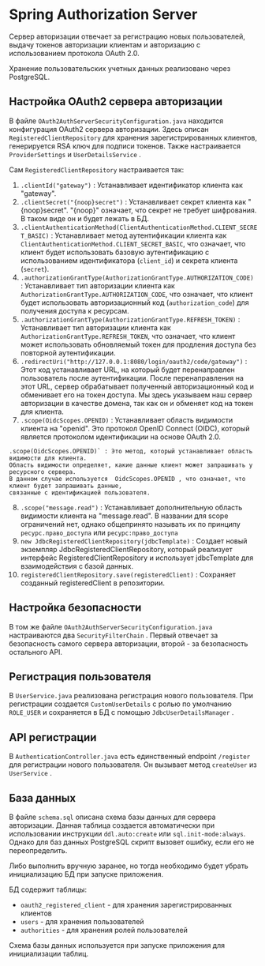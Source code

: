 # Spring Authorization Server

Сервер авторизации отвечает за регистрацию новых пользователей, выдачу токенов авторизации клиентам и авторизацию с использованием протокола OAuth 2.0.

Хранение пользовательских учетных данных реализовано через PostgreSQL. 

## Настройка OAuth2 сервера авторизации
В файле  `OAuth2AuthServerSecurityConfiguration.java`  находится конфигурация OAuth2 сервера авторизации.
Здесь описан  `RegisteredClientRepository`  для хранения зарегистрированных клиентов, генерируется RSA ключ для подписи токенов.
Также настраивается  `ProviderSettings`  и  `UserDetailsService` .

Сам `RegisteredClientRepository` настраивается так: 

1.  `.clientId("gateway")` : Устанавливает идентификатор клиента как "gateway".
2.  `.clientSecret("{noop}secret")` : Устанавливает секрет клиента как "{noop}secret". "{noop}" означает, что секрет не требует шифрования. В таком виде он и будет лежать в БД.
3.  `.clientAuthenticationMethod(ClientAuthenticationMethod.CLIENT_SECRET_BASIC)` : Устанавливает метод аутентификации клиента как `ClientAuthenticationMethod.CLIENT_SECRET_BASIC`, что означает, что клиент будет использовать базовую аутентификацию с использованием идентификатора (`client_id`) и секрета клиента (`secret`).
4.  `.authorizationGrantType(AuthorizationGrantType.AUTHORIZATION_CODE)` : Устанавливает тип авторизации клиента как `AuthorizationGrantType.AUTHORIZATION_CODE`, что означает, что клиент будет использовать авторизационный код (`authorization_code`) для получения доступа к ресурсам.
5.  `.authorizationGrantType(AuthorizationGrantType.REFRESH_TOKEN)` : Устанавливает тип авторизации клиента как `AuthorizationGrantType.REFRESH_TOKEN`, что означает, что клиент может использовать обновляемый токен для продления доступа без повторной аутентификации.
6.  `.redirectUri("http://127.0.0.1:8080/login/oauth2/code/gateway")` : Этот код устанавливает URL, на который будет перенаправлен пользователь после аутентификации. После перенаправления на этот URL, сервер обрабатывает полученный авторизационный код и обменивает его на токен доступа. 
Мы здесь указываем наш сервер авторизации в качестве домена, так как он и обменяет код на токен для клиента.
7.  `.scope(OidcScopes.OPENID)` : Устанавливает область видимости клиента на "openid". Это протокол OpenID Connect (OIDC), который является протоколом идентификации на основе OAuth 2.0. 

```
.scope(OidcScopes.OPENID)` : Это метод, который устанавливает область видимости для клиента. 
Область видимости определяет, какие данные клиент может запрашивать у ресурсного сервера. 
В данном случае используется  OidcScopes.OPENID , что означает, что клиент будет запрашивать данные, 
связанные с идентификацией пользователя.
```
8.  `.scope("message.read")` : Устанавливает дополнительную область видимости клиента на "message.read". В названии для scope ограничений нет, однако общепринято называть их по принципу `ресурс.право_доступа` или `ресурс:право_доступа`
9.  `new JdbcRegisteredClientRepository(jdbcTemplate)` : Создает новый экземпляр JdbcRegisteredClientRepository, который реализует интерфейс RegisteredClientRepository и использует jdbcTemplate для взаимодействия с базой данных.
10.  `registeredClientRepository.save(registeredClient)` : Сохраняет созданный registeredClient в репозитории.

## Настройка безопасности
В том же файле  `OAuth2AuthServerSecurityConfiguration.java`  настраиваются два  `SecurityFilterChain` .
Первый отвечает за безопасность самого сервера авторизации, второй - за безопасность остального API.

## Регистрация пользователя
В  `UserService.java`  реализована регистрация нового пользователя. При регистрации создается  `CustomUserDetails`  с ролью по умолчанию `ROLE_USER`  и сохраняется в БД с помощью  `JdbcUserDetailsManager` .

## API регистрации
В  `AuthenticationController.java`  есть единственный endpoint  `/register`  для регистрации нового пользователя. Он вызывает метод  `createUser`  из  `UserService` .

## База данных
В файле  `schema.sql`  описана схема базы данных для сервера авторизации.
Данная таблица создается автоматически при использовании инструкции `ddl.auto:create` или `sql.init-mode:always`. Однако для баз данных PostgreSQL скрипт вызовет ошибку, если его не переопределить.

Либо выполнить вручную заранее, но тогда необходимо будет убрать инициализацию БД при запуске приложения. 

БД содержит таблицы:

-  `oauth2_registered_client`  - для хранения зарегистрированных клиентов
-  `users`  - для хранения пользователей
-  `authorities`  - для хранения ролей пользователей

Схема базы данных используется при запуске приложения для инициализации таблиц.